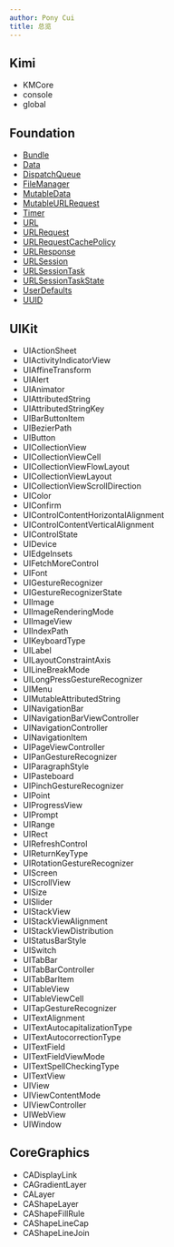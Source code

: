 ```yaml
---
author: Pony Cui
title: 总览
---
```


## Kimi

* KMCore
* console
* global

## Foundation

* [Bundle](./api-foundation-bundle.md)
* [Data](./api-foundation-data.md)
* [DispatchQueue](./api-foundation-dispatchqueue.md)
* [FileManager](./api-foundation-filemanager.md)
* [MutableData](./api-foundation-mutabledata.md)
* [MutableURLRequest](./api-foundation-mutableurlrequest.md)
* [Timer](./api-foundation-timer.md)
* [URL](./api-foundation-url.md)
* [URLRequest](./api-foundation-urlrequest.md)
* [URLRequestCachePolicy](./api-foundation-urlrequestcachepolicy.md)
* [URLResponse](./api-foundation-urlresponse.md)
* [URLSession](./api-foundation-urlsession.md)
* [URLSessionTask](./api-foundation-urlsessiontask.md)
* [URLSessionTaskState](./api-foundation-urlsessiontaskstate.md)
* [UserDefaults](./api-foundation-userdefaults.md)
* [UUID](./api-foundation-uuid.md)

## UIKit

* UIActionSheet
* UIActivityIndicatorView
* UIAffineTransform
* UIAlert
* UIAnimator
* UIAttributedString
* UIAttributedStringKey
* UIBarButtonItem
* UIBezierPath
* UIButton
* UICollectionView
* UICollectionViewCell
* UICollectionViewFlowLayout
* UICollectionViewLayout
* UICollectionViewScrollDirection
* UIColor
* UIConfirm
* UIControlContentHorizontalAlignment
* UIControlContentVerticalAlignment
* UIControlState
* UIDevice
* UIEdgeInsets
* UIFetchMoreControl
* UIFont
* UIGestureRecognizer
* UIGestureRecognizerState
* UIImage
* UIImageRenderingMode
* UIImageView
* UIIndexPath
* UIKeyboardType
* UILabel
* UILayoutConstraintAxis
* UILineBreakMode
* UILongPressGestureRecognizer
* UIMenu
* UIMutableAttributedString
* UINavigationBar
* UINavigationBarViewController
* UINavigationController
* UINavigationItem
* UIPageViewController
* UIPanGestureRecognizer
* UIParagraphStyle
* UIPasteboard
* UIPinchGestureRecognizer
* UIPoint
* UIProgressView
* UIPrompt
* UIRange
* UIRect
* UIRefreshControl
* UIReturnKeyType
* UIRotationGestureRecognizer
* UIScreen
* UIScrollView
* UISize
* UISlider
* UIStackView
* UIStackViewAlignment
* UIStackViewDistribution
* UIStatusBarStyle
* UISwitch
* UITabBar
* UITabBarController
* UITabBarItem
* UITableView
* UITableViewCell
* UITapGestureRecognizer
* UITextAlignment
* UITextAutocapitalizationType
* UITextAutocorrectionType
* UITextField
* UITextFieldViewMode
* UITextSpellCheckingType
* UITextView
* UIView
* UIViewContentMode
* UIViewController
* UIWebView
* UIWindow

## CoreGraphics

* CADisplayLink
* CAGradientLayer
* CALayer
* CAShapeLayer
* CAShapeFillRule
* CAShapeLineCap
* CAShapeLineJoin
